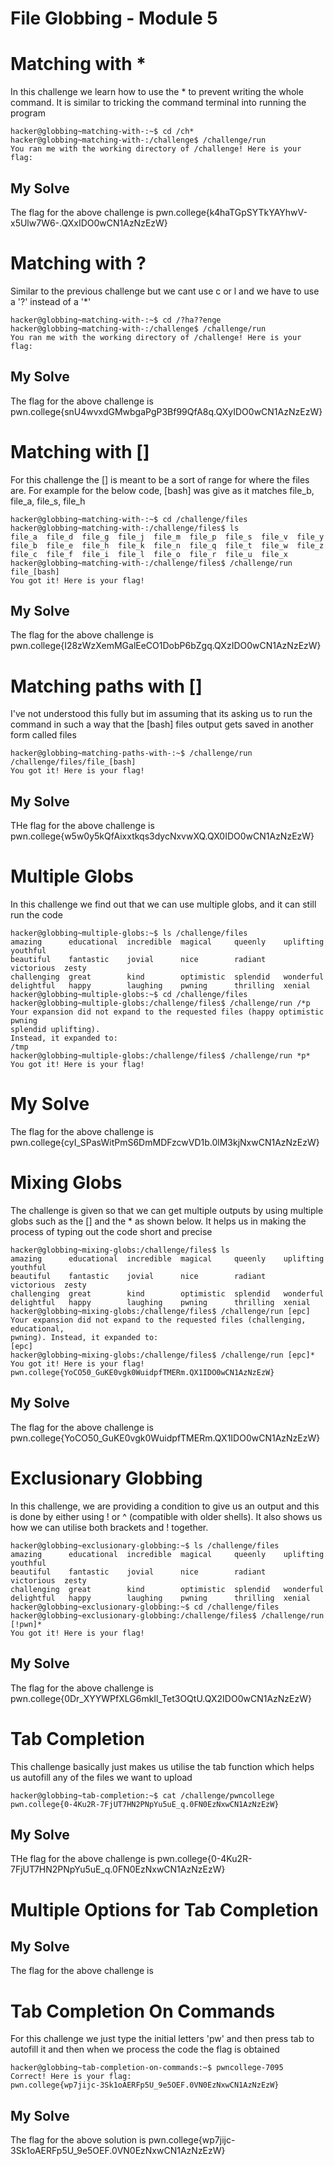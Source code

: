 # File Globbing - Module 5

# Matching with *
In this challenge we learn how to use the * to prevent writing the whole command. It is similar to tricking the command terminal into running the program
 
 ```
hacker@globbing~matching-with-:~$ cd /ch*
hacker@globbing~matching-with-:/challenge$ /challenge/run
You ran me with the working directory of /challenge! Here is your flag:
```

## My Solve
The flag for the above challenge is pwn.college{k4haTGpSYTkYAYhwV-x5Ulw7W6-.QXxIDO0wCN1AzNzEzW}



# Matching with ?
Similar to the previous challenge but we cant use c or l and we have to use a '?' instead of a '*'

```
hacker@globbing~matching-with-:~$ cd /?ha??enge
hacker@globbing~matching-with-:/challenge$ /challenge/run
You ran me with the working directory of /challenge! Here is your flag:
```

## My Solve 
The flag for the above challenge is pwn.college{snU4wvxdGMwbgaPgP3Bf99QfA8q.QXyIDO0wCN1AzNzEzW}



# Matching with []
For this challenge the [] is meant to be a sort of range for where the files are. For example for the below code, [bash] was give as it matches file_b, file_a, file_s, file_h

```
hacker@globbing~matching-with-:~$ cd /challenge/files
hacker@globbing~matching-with-:/challenge/files$ ls
file_a  file_d  file_g  file_j  file_m  file_p  file_s  file_v  file_y
file_b  file_e  file_h  file_k  file_n  file_q  file_t  file_w  file_z
file_c  file_f  file_i  file_l  file_o  file_r  file_u  file_x
hacker@globbing~matching-with-:/challenge/files$ /challenge/run file_[bash]
You got it! Here is your flag!
```

## My Solve
The flag for the above challenge is pwn.college{I28zWzXemMGalEeCO1DobP6bZgq.QXzIDO0wCN1AzNzEzW}



# Matching paths with []
I've not understood this fully but im assuming that its asking us to run the command in such a way that the [bash] files output gets saved in another form called files

```
hacker@globbing~matching-paths-with-:~$ /challenge/run /challenge/files/file_[bash]
You got it! Here is your flag!
```

## My Solve
THe flag for the above challenge is pwn.college{w5w0y5kQfAixxtkqs3dycNxvwXQ.QX0IDO0wCN1AzNzEzW}



# Multiple Globs
In this challenge we find out that we can use multiple globs, and it can still run the code

```
hacker@globbing~multiple-globs:~$ ls /challenge/files
amazing      educational  incredible  magical     queenly    uplifting   youthful
beautiful    fantastic    jovial      nice        radiant    victorious  zesty
challenging  great        kind        optimistic  splendid   wonderful
delightful   happy        laughing    pwning      thrilling  xenial
hacker@globbing~multiple-globs:~$ cd /challenge/files
hacker@globbing~multiple-globs:/challenge/files$ /challenge/run /*p
Your expansion did not expand to the requested files (happy optimistic pwning 
splendid uplifting).
Instead, it expanded to:
/tmp
hacker@globbing~multiple-globs:/challenge/files$ /challenge/run *p*
You got it! Here is your flag!
```

# My Solve
The flag for the above challenge is pwn.college{cyI_SPasWitPmS6DmMDFzcwVD1b.0lM3kjNxwCN1AzNzEzW}



# Mixing Globs
The challenge is given so that we can get multiple outputs by using multiple globs such as the [] and the * as shown below.
It helps us in making the process of typing out the code short and precise

```
hacker@globbing~mixing-globs:/challenge/files$ ls
amazing      educational  incredible  magical     queenly    uplifting   youthful
beautiful    fantastic    jovial      nice        radiant    victorious  zesty
challenging  great        kind        optimistic  splendid   wonderful
delightful   happy        laughing    pwning      thrilling  xenial
hacker@globbing~mixing-globs:/challenge/files$ /challenge/run [epc]
Your expansion did not expand to the requested files (challenging, educational, 
pwning). Instead, it expanded to:
[epc]
hacker@globbing~mixing-globs:/challenge/files$ /challenge/run [epc]*
You got it! Here is your flag!
pwn.college{YoCO50_GuKE0vgk0WuidpfTMERm.QX1IDO0wCN1AzNzEzW}
```

## My Solve
The flag for the above challenge is pwn.college{YoCO50_GuKE0vgk0WuidpfTMERm.QX1IDO0wCN1AzNzEzW}



# Exclusionary Globbing
In this challenge, we are providing a condition to give us an output and this is done by either using ! or ^ (compatible with older shells).
It also shows us how we can utilise both brackets and ! together.

```
hacker@globbing~exclusionary-globbing:~$ ls /challenge/files
amazing      educational  incredible  magical     queenly    uplifting   youthful
beautiful    fantastic    jovial      nice        radiant    victorious  zesty
challenging  great        kind        optimistic  splendid   wonderful
delightful   happy        laughing    pwning      thrilling  xenial
hacker@globbing~exclusionary-globbing:~$ cd /challenge/files
hacker@globbing~exclusionary-globbing:/challenge/files$ /challenge/run [!pwn]*
You got it! Here is your flag!
```

## My Solve
The flag for the above challenge is pwn.college{0Dr_XYYWPfXLG6mkIl_Tet3OQtU.QX2IDO0wCN1AzNzEzW}



# Tab Completion
This challenge basically just makes us utilise the tab function which helps us autofill any of the files we want to upload

```
hacker@globbing~tab-completion:~$ cat /challenge/pwncollege​ 
pwn.college{0-4Ku2R-7FjUT7HN2PNpYu5uE_q.0FN0EzNxwCN1AzNzEzW}
```

## My Solve
THe flag for the above challenge is pwn.college{0-4Ku2R-7FjUT7HN2PNpYu5uE_q.0FN0EzNxwCN1AzNzEzW}



# Multiple Options for Tab Completion
## My Solve
The flag for the above challenge is 




# Tab Completion On Commands 
For this challenge we just type the initial letters 'pw' and then press tab to autofill it and then when we process the code the flag is obtained

```
hacker@globbing~tab-completion-on-commands:~$ pwncollege-7095 
Correct! Here is your flag:
pwn.college{wp7jijc-3Sk1oAERFp5U_9e5OEF.0VN0EzNxwCN1AzNzEzW}
```

## My Solve 
The flag for the above solution is pwn.college{wp7jijc-3Sk1oAERFp5U_9e5OEF.0VN0EzNxwCN1AzNzEzW}











